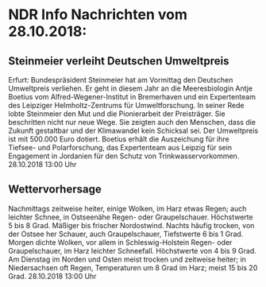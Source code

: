 # NDR Info Nachrichten vom 28.10.2018:


## Steinmeier verleiht Deutschen Umweltpreis
Erfurt: Bundespräsident Steinmeier hat am Vormittag den Deutschen Umweltpreis verliehen. Er geht in diesem Jahr an die Meeresbiologin Antje Boetius vom Alfred-Wegener-Institut in Bremerhaven und ein Expertenteam des Leipziger Helmholtz-Zentrums für Umweltforschung. In seiner Rede lobte Steinmeier den Mut und die Pionierarbeit der Preisträger. Sie beschritten nicht nur neue Wege. Sie zeigten auch den Menschen, dass die Zukunft gestaltbar und der Klimawandel kein Schicksal sei. Der Umweltpreis ist mit 500.000 Euro dotiert. Boetius erhält die Auszeichung für ihre Tiefsee- und Polarforschung, das Expertenteam aus Leipzig für sein Engagement in Jordanien für den Schutz von Trinkwasservorkommen. 28.10.2018 13:00 Uhr 

## Wettervorhersage
Nachmittags zeitweise heiter, einige Wolken, im Harz etwas Regen; auch leichter Schnee, in Ostseenähe Regen- oder Graupelschauer. Höchstwerte 5 bis 8 Grad. Mäßiger bis frischer Nordostwind. Nachts häufig trocken, von der Ostsee her Schauer, auch Graupelschauer, Tiefstwerte 6 bis 1 Grad. Morgen dichte Wolken, vor allem in Schleswig-Holstein Regen- oder Graupelschauer, im Harz leichter Schneefall. Höchstwerte von 4 bis 9 Grad. Am Dienstag im Norden und Osten meist trocken und zeitweise heiter; in Niedersachsen oft Regen, Temperaturen um 8 Grad im Harz; meist 15 bis 20 Grad. 28.10.2018 13:00 Uhr 
